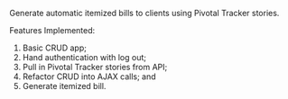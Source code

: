 Generate automatic itemized bills to clients using Pivotal Tracker stories. 

Features Implemented:
1. Basic CRUD app;
2. Hand authentication with log out;
3. Pull in Pivotal Tracker stories from API;
4. Refactor CRUD into AJAX calls; and
5. Generate itemized bill.
